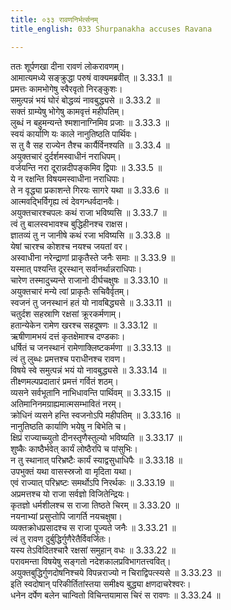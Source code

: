 ```yaml
---
title: ०३३ रावणनिर्भर्त्सनम्
title_english: 033 Shurpanakha accuses Ravana

---
```

<div class="audioEmbed"  caption="श्रीराम-हरिसीताराममूर्ति-घनपाठिभ्यां वचनम्" src="https://archive.org/download/Ramayana-recitation-Sriram-harisItArAmamUrti-Ghanapaati-v2/Kanda_3/Kanda_3_ARK-033-Ravana_Nirbhartha_Sanaa.mp3"></div>

ततः शूर्पणखा दीना रावणं लोकरावणम्।  
आमात्यमध्ये सङ्क्रुद्धा परुषं वाक्यमब्रवीत् ॥ 3.33.1 ॥   
प्रमत्तः कामभोगेषु स्वैरवृतो निरङ्कुशः।  
समुत्पन्नं भयं घोरं बोद्धव्यं नावबुद्ध्यसे ॥ 3.33.2 ॥   
सक्तं ग्राम्येषु भोगेषु कामवृत्तं महीपतिम्।  
लुब्धं न बहुमन्यन्ते श्मशानाग्निमिव प्रजाः ॥ 3.33.3 ॥   
स्वयं कार्याणि यः काले नानुतिष्ठति पार्थिवः।  
स तु वै सह राज्येन तैश्च कार्यैर्विनश्यति ॥ 3.33.4 ॥   
अयुक्तचारं दुर्दर्शमस्वाधीनं नराधिपम्।  
वर्जयन्ति नरा दूरान्नदीपङ्कमिव द्विपाः ॥ 3.33.5 ॥   
ये न रक्षन्ति विषयमस्वाधीना नराधिपाः।  
ते न वृद्ध्या प्रकाशन्ते गिरयः सागरे यथा ॥ 3.33.6 ॥   
आत्मवद्भिर्विगृह्य त्वं देवगन्धर्वदानवैः।  
अयुक्तचारश्चपलः कथं राजा भविष्यसि ॥ 3.33.7 ॥   
त्वं तु बालस्वभावश्च बुद्धिहीनश्च राक्षस।  
ज्ञातव्यं तु न जानीषे कथं रजा भविष्यसि ॥ 3.33.8 ॥   
येषां चारश्च कोशश्च नयश्च जयतां वर।  
अस्वाधीना नरेन्द्राणां प्राकृतैस्ते जनैः समाः ॥ 3.33.9 ॥   
यस्मात् पश्यन्ति दूरस्थान् सर्वानर्थान्नराधिपाः।  
चारेण तस्मादुच्यन्ते राजानो दीर्घचक्षुषः ॥ 3.33.10 ॥   
अयुक्तचारं मन्ये त्वां प्राकृतैः सचिवैर्वृतम्।  
स्वजनं तु जनस्थानं हतं यो नावबिद्ध्यसे ॥ 3.33.11 ॥   
चतुर्दश सहस्राणि रक्षसां क्रूरकर्मणाम्।  
हतान्येकेन रामेण खरश्च सहदूषणः ॥ 3.33.12 ॥   
ऋषीणामभयं दत्तं कृतक्षेमाश्च दण्डकाः।  
धर्षितं च जनस्थानं रामेणाक्लिष्टकर्मणा ॥ 3.33.13 ॥   
त्वं तु लुब्धः प्रमत्तश्च पराधीनश्च रावण।  
विषये स्वे समुत्पन्नं भयं यो नावबुद्ध्यसे ॥ 3.33.14 ॥   
तीक्ष्णमल्पप्रदातारं प्रमत्तं गर्वितं शठम्।  
व्यसने सर्वभूतानि नाभिधावन्ति पार्थिवम् ॥ 3.33.15 ॥   
अतिमानिनमग्राह्यमात्मसम्भावितं नरम्।  
क्रोधिनं व्यसने हन्ति स्वजनोऽपि महीपतिम् ॥ 3.33.16 ॥   
नानुतिष्ठति कार्याणि भयेषु न बिभेति च।  
क्षिप्रं राज्याच्च्युतो दीनस्तृणैस्तुल्यो भविष्यति ॥ 3.33.17 ॥   
शुष्कैः काष्ठैर्भवेत् कार्यं लोष्ठैरपि च पांसुभिः।  
न तु स्थानात् परिभ्रष्टैः कार्यं स्याद्वसुधाधिपैः ॥ 3.33.18 ॥   
उपभुक्तं यथा वासस्स्रजो वा मृदिता यथा।  
एवं राज्यात् परिभ्रष्टः समर्थोऽपि निरर्थकः ॥ 3.33.19 ॥   
अप्रमत्तश्च यो राजा सर्वज्ञो विजितेन्द्रियः।  
कृतज्ञो धर्मशीलश्च स राजा तिष्ठते चिरम् ॥ 3.33.20 ॥   
नयनाभ्यां प्रसुप्तोपि जागर्ति नयचक्षुषा।  
व्यक्तक्रोधप्रसादश्च स राजा पूज्यते जनैः ॥ 3.33.21 ॥   
त्वं तु रावण दुर्बुद्धिर्गुणैरेतैर्विवर्जितः।  
यस्य तेऽविदितश्चारै रक्षसां समुहान् वधः ॥ 3.33.22 ॥   
परावमन्ता विषयेषु सङ्गतो नदेशकालप्रविभागतत्त्ववित्।  
अयुक्तबुद्धिर्गुणदोषनिश्चये विपन्नराज्यो न चिराद्विपत्स्यसे ॥ 3.33.23 ॥   
इति स्वदोषान् परिकीर्तितांस्तया समीक्ष्य बुद्ध्या क्षणदाचरेश्वरः।  
धनेन दर्पेण बलेन चान्वितो विचिन्तयामास चिरं स रावणः ॥ 3.33.24 ॥   